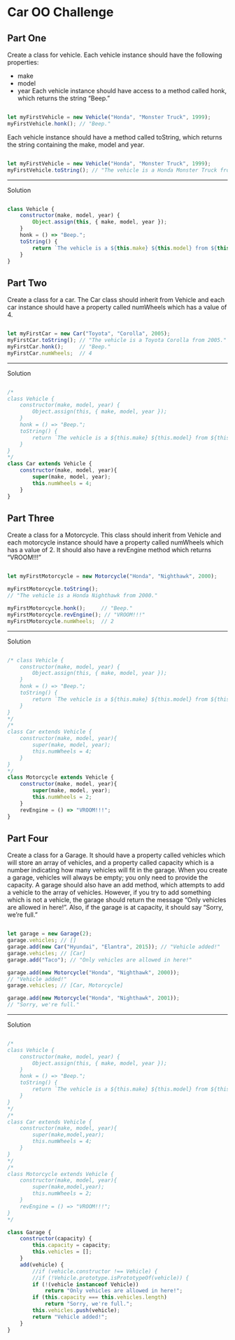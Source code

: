 # Car OO Challenge

## Part One
Create a class for vehicle. Each vehicle instance should have the following properties:
+ make
+ model
+ year
Each vehicle instance should have access to a method called honk, which returns the string “Beep.”

```javascript

let myFirstVehicle = new Vehicle("Honda", "Monster Truck", 1999);
myFirstVehicle.honk(); // "Beep."

```

Each vehicle instance should have a method called toString, which returns the string containing the make, model and year.

```javascript

let myFirstVehicle = new Vehicle("Honda", "Monster Truck", 1999);
myFirstVehicle.toString(); // "The vehicle is a Honda Monster Truck from 1999."

```
---
Solution
```javascript

class Vehicle {
    constructor(make, model, year) {
        Object.assign(this, { make, model, year });
    }
    honk = () => "Beep.";
    toString() {
        return `The vehicle is a ${this.make} ${this.model} from ${this.year}.`;
    }
}

```

## Part Two

Create a class for a car. The Car class should inherit from Vehicle and each car instance should have a property called numWheels which has a value of 4.

```javascript

let myFirstCar = new Car("Toyota", "Corolla", 2005);
myFirstCar.toString(); // "The vehicle is a Toyota Corolla from 2005."
myFirstCar.honk();     // "Beep."
myFirstCar.numWheels;  // 4
```
---
Solution
```javascript

/* 
class Vehicle {
    constructor(make, model, year) {
        Object.assign(this, { make, model, year });
    }
    honk = () => "Beep.";
    toString() {
        return `The vehicle is a ${this.make} ${this.model} from ${this.year}.`;
    }
} 
*/
class Car extends Vehicle {
    constructor(make, model, year){
        super(make, model, year);
        this.numWheels = 4;
    }
}

```

## Part Three

Create a class for a Motorcycle. This class should inherit from Vehicle and each motorcycle instance should have a property called numWheels which has a value of 2. It should also have a revEngine method which returns “VROOM!!!”

```javascript

let myFirstMotorcycle = new Motorcycle("Honda", "Nighthawk", 2000);

myFirstMotorcycle.toString();
// "The vehicle is a Honda Nighthawk from 2000."

myFirstMotorcycle.honk();     // "Beep."
myFirstMotorcycle.revEngine(); // "VROOM!!!"
myFirstMotorcycle.numWheels;  // 2
```
---
Solution
```javascript

/* class Vehicle {
    constructor(make, model, year) {
        Object.assign(this, { make, model, year });
    }
    honk = () => "Beep.";
    toString() {
        return `The vehicle is a ${this.make} ${this.model} from ${this.year}.`;
    }
} 
*/
/* 
class Car extends Vehicle {
    constructor(make, model, year){
        super(make, model, year);
        this.numWheels = 4;
    }
} 
*/
class Motorcycle extends Vehicle {
    constructor(make, model, year){
        super(make, model, year);
        this.numWheels = 2;
    }
    revEngine = () => "VROOM!!!";
}

```

## Part Four

Create a class for a Garage. It should have a property called vehicles which will store an array of vehicles, and a property called capacity which is a number indicating how many vehicles will fit in the garage. When you create a garage, vehicles will always be empty; you only need to provide the capacity.
A garage should also have an add method, which attempts to add a vehicle to the array of vehicles. However, if you try to add something which is not a vehicle, the garage should return the message “Only vehicles are allowed in here!”. Also, if the garage is at capacity, it should say “Sorry, we’re full.”

```javascript

let garage = new Garage(2);
garage.vehicles; // []
garage.add(new Car("Hyundai", "Elantra", 2015)); // "Vehicle added!"
garage.vehicles; // [Car]
garage.add("Taco"); // "Only vehicles are allowed in here!"

garage.add(new Motorcycle("Honda", "Nighthawk", 2000));
// "Vehicle added!"
garage.vehicles; // [Car, Motorcycle]

garage.add(new Motorcycle("Honda", "Nighthawk", 2001));
// "Sorry, we're full."

```
---
Solution
```javascript

/*
class Vehicle {
    constructor(make, model, year) {
        Object.assign(this, { make, model, year });
    }
    honk = () => "Beep.";
    toString() {
        return `The vehicle is a ${this.make} ${this.model} from ${this.year}.`;
    }
}
*/
/*
class Car extends Vehicle {
    constructor(make, model, year){
        super(make,model,year);
        this.numWheels = 4;
    }
} 
*/
/*
class Motorcycle extends Vehicle {
    constructor(make, model, year){
        super(make,model,year);
        this.numWheels = 2;
    }
    revEngine = () => "VROOM!!!";
}
*/

class Garage {
    constructor(capacity) {
        this.capacity = capacity;
        this.vehicles = [];
    }
    add(vehicle) {
        //if (vehicle.constructor !== Vehicle) {
        //if (!Vehicle.prototype.isPrototypeOf(vehicle)) {
        if (!(vehicle instanceof Vehicle)) 
            return "Only vehicles are allowed in here!";
        if (this.capacity === this.vehicles.length) 
            return "Sorry, we're full.";
        this.vehicles.push(vehicle);
        return "Vehicle added!";
    }
}

```

